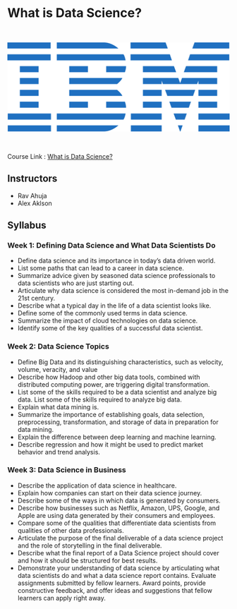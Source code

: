# What is Data Science?

<br>

<p align="center">
 <img src="https://raw.githubusercontent.com/Christoph-Beckmann/Courses/main/IBM-Data-Science-Professional-Certificate/ibm.svg" title="IBM logo" alt = "IBM logo" />
</p>

<br>

Course Link : [What is Data Science?](https://www.coursera.org/learn/what-is-datascience)

## Instructors
- Rav Ahuja
- Alex Aklson

## Syllabus

### Week 1: Defining Data Science and What Data Scientists Do
- Define data science and its importance in today’s data driven world.
- List some paths that can lead to a career in data science.
- Summarize advice given by seasoned data science professionals to data scientists who are just starting out.
- Articulate why data science is considered the most in-demand job in the 21st century.
- Describe what a typical day in the life of a data scientist looks like.
- Define some of the commonly used terms in data science.
- Summarize the impact of cloud technologies on data science.
- Identify some of the key qualities of a successful data scientist.

### Week 2: Data Science Topics
-   Define Big Data and its distinguishing characteristics, such as velocity, volume, veracity, and value
-   Describe how Hadoop and other big data tools, combined with distributed computing power, are triggering digital transformation.
-   List some of the skills required to be a data scientist and analyze big data. List some of the skills required to analyze big data.
-   Explain what data mining is.
-   Summarize the importance of establishing goals, data selection, preprocessing, transformation, and storage of data in preparation for data mining.
-   Explain the difference between deep learning and machine learning.
-   Describe regression and how it might be used to predict market behavior and trend analysis.

### Week 3: Data Science in Business
-   Describe the application of data science in healthcare.
-   Explain how companies can start on their data science journey.
-   Describe some of the ways in which data is generated by consumers.
-   Describe how businesses such as Netflix, Amazon, UPS, Google, and Apple are using data generated by their consumers and employees.
-   Compare some of the qualities that differentiate data scientists from qualities of other data professionals.
-   Articulate the purpose of the final deliverable of a data science project and the role of storytelling in the final deliverable.
-   Describe what the final report of a Data Science project should cover and how it should be structured for best results.
-   Demonstrate your understanding of data science by articulating what data scientists do and what a data science report contains. Evaluate assignments submitted by fellow learners. Award points, provide constructive feedback, and offer ideas and suggestions that fellow learners can apply right away.
